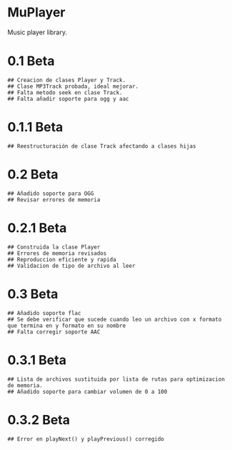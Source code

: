 # MuPlayer
Music player library.

# 0.1 Beta
	## Creacion de clases Player y Track.
	## Clase MP3Track probada, ideal mejorar.
	## Falta metodo seek en clase Track.
	## Falta añadir soporte para ogg y aac
# 0.1.1 Beta
	## Reestructuración de clase Track afectando a clases hijas
# 0.2 Beta
	## Añadido soporte para OGG
	## Revisar errores de memoria
# 0.2.1 Beta
	## Construida la clase Player
	## Errores de memoria revisados
	## Reproduccion eficiente y rapida
	## Validacion de tipo de archivo al leer

# 0.3 Beta
	## Añadido soporte flac
	## Se debe verificar que sucede cuando leo un archivo con x formato que termina en y formato en su nombre
	## Falta corregir soporte AAC

# 0.3.1 Beta
	## Lista de archivos sustituida por lista de rutas para optimizacion de memoria.
	## Añadido soporte para cambiar volumen de 0 a 100	
# 0.3.2 Beta
	## Error en playNext() y playPrevious() corregido
